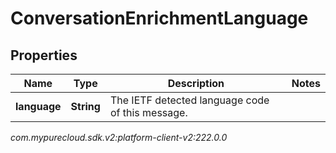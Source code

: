 # ConversationEnrichmentLanguage


## Properties

| Name | Type | Description | Notes |
| ------------ | ------------- | ------------- | ------------- |
| **language** | **String** | The IETF detected language code of this message. |  |




_com.mypurecloud.sdk.v2:platform-client-v2:222.0.0_
